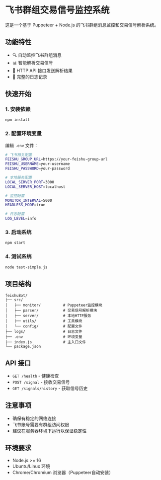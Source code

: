 # 飞书群组交易信号监控系统

这是一个基于 Puppeteer + Node.js 的飞书群组消息监控和交易信号解析系统。

## 功能特性

- 🔍 自动监控飞书群组消息
- 📊 智能解析交易信号
- 🚀 HTTP API 接口发送解析结果
- 📝 完整的日志记录

## 快速开始

### 1. 安装依赖
```bash
npm install
```

### 2. 配置环境变量
编辑 `.env` 文件：
```bash
# 飞书相关配置
FEISHU_GROUP_URL=https://your-feishu-group-url
FEISHU_USERNAME=your-username
FEISHU_PASSWORD=your-password

# 本地服务配置
LOCAL_SERVER_PORT=3000
LOCAL_SERVER_HOST=localhost

# 监控配置
MONITOR_INTERVAL=5000
HEADLESS_MODE=true

# 日志配置
LOG_LEVEL=info
```

### 3. 启动系统
```bash
npm start
```

### 4. 测试系统
```bash
node test-simple.js
```

## 项目结构

```
feishuBot/
├── src/
│   ├── monitor/          # Puppeteer监控模块
│   ├── parser/           # 交易信号解析模块
│   ├── server/           # 本地HTTP服务
│   ├── utils/            # 工具模块
│   └── config/           # 配置文件
├── logs/                 # 日志文件
├── .env                  # 环境变量
├── index.js              # 主入口文件
└── package.json
```

## API 接口

- `GET /health` - 健康检查
- `POST /signal` - 接收交易信号
- `GET /signals/history` - 获取信号历史

## 注意事项

- 确保有稳定的网络连接
- 飞书账号需要有群组访问权限
- 建议在服务器环境下运行以保证稳定性

## 环境要求

- Node.js >= 16
- Ubuntu/Linux 环境
- Chrome/Chromium 浏览器（Puppeteer自动安装）
